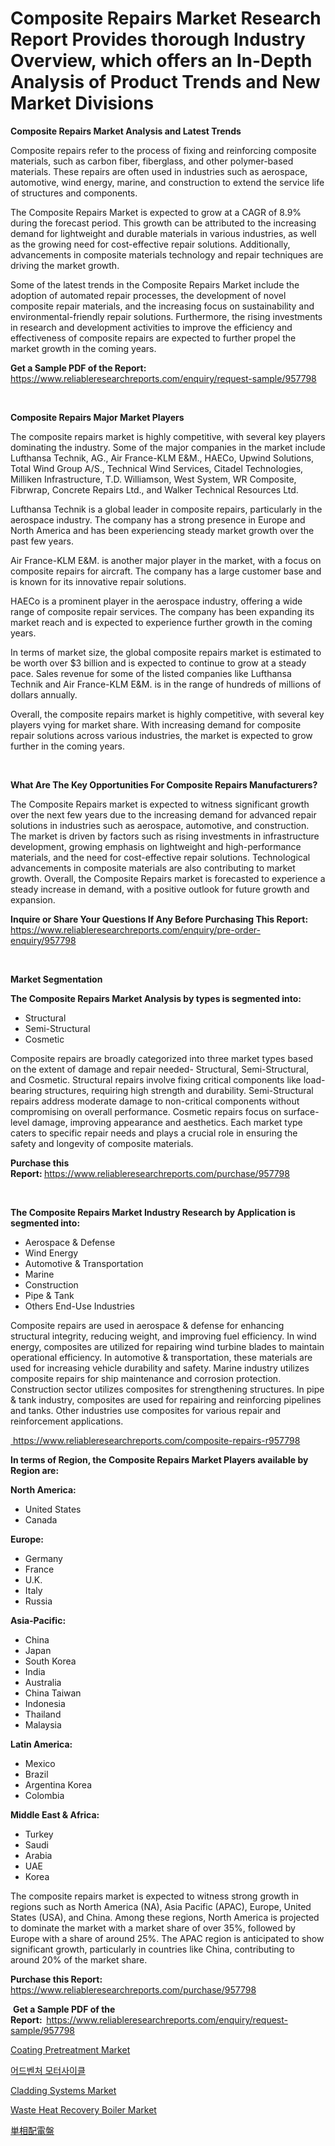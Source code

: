 <p><h1>Composite Repairs Market Research Report Provides thorough Industry Overview, which offers an In-Depth Analysis of Product Trends and New Market Divisions</h1></p><p><strong>Composite Repairs Market Analysis and Latest Trends</strong></p>
<p><p>Composite repairs refer to the process of fixing and reinforcing composite materials, such as carbon fiber, fiberglass, and other polymer-based materials. These repairs are often used in industries such as aerospace, automotive, wind energy, marine, and construction to extend the service life of structures and components.</p><p>The Composite Repairs Market is expected to grow at a CAGR of 8.9% during the forecast period. This growth can be attributed to the increasing demand for lightweight and durable materials in various industries, as well as the growing need for cost-effective repair solutions. Additionally, advancements in composite materials technology and repair techniques are driving the market growth.</p><p>Some of the latest trends in the Composite Repairs Market include the adoption of automated repair processes, the development of novel composite repair materials, and the increasing focus on sustainability and environmental-friendly repair solutions. Furthermore, the rising investments in research and development activities to improve the efficiency and effectiveness of composite repairs are expected to further propel the market growth in the coming years.</p></p>
<p><strong>Get a Sample PDF of the Report:&nbsp;</strong> <a href="https://www.reliableresearchreports.com/enquiry/request-sample/957798">https://www.reliableresearchreports.com/enquiry/request-sample/957798</a></p>
<p>&nbsp;</p>
<p><strong>Composite Repairs Major Market Players</strong></p>
<p><p>The composite repairs market is highly competitive, with several key players dominating the industry. Some of the major companies in the market include Lufthansa Technik, AG., Air France-KLM E&M., HAECo, Upwind Solutions, Total Wind Group A/S., Technical Wind Services, Citadel Technologies, Milliken Infrastructure, T.D. Williamson, West System, WR Composite, Fibrwrap, Concrete Repairs Ltd., and Walker Technical Resources Ltd.</p><p>Lufthansa Technik is a global leader in composite repairs, particularly in the aerospace industry. The company has a strong presence in Europe and North America and has been experiencing steady market growth over the past few years.</p><p>Air France-KLM E&M. is another major player in the market, with a focus on composite repairs for aircraft. The company has a large customer base and is known for its innovative repair solutions.</p><p>HAECo is a prominent player in the aerospace industry, offering a wide range of composite repair services. The company has been expanding its market reach and is expected to experience further growth in the coming years.</p><p>In terms of market size, the global composite repairs market is estimated to be worth over $3 billion and is expected to continue to grow at a steady pace. Sales revenue for some of the listed companies like Lufthansa Technik and Air France-KLM E&M. is in the range of hundreds of millions of dollars annually.</p><p>Overall, the composite repairs market is highly competitive, with several key players vying for market share. With increasing demand for composite repair solutions across various industries, the market is expected to grow further in the coming years.</p></p>
<p>&nbsp;</p>
<p><strong>What Are The Key Opportunities For Composite Repairs Manufacturers?</strong></p>
<p><p>The Composite Repairs market is expected to witness significant growth over the next few years due to the increasing demand for advanced repair solutions in industries such as aerospace, automotive, and construction. The market is driven by factors such as rising investments in infrastructure development, growing emphasis on lightweight and high-performance materials, and the need for cost-effective repair solutions. Technological advancements in composite materials are also contributing to market growth. Overall, the Composite Repairs market is forecasted to experience a steady increase in demand, with a positive outlook for future growth and expansion.</p></p>
<p><strong>Inquire or Share Your Questions If Any Before Purchasing This Report:</strong> <a href="https://www.reliableresearchreports.com/enquiry/pre-order-enquiry/957798">https://www.reliableresearchreports.com/enquiry/pre-order-enquiry/957798</a></p>
<p>&nbsp;</p>
<p><strong>Market Segmentation</strong></p>
<p><strong>The Composite Repairs Market Analysis by types is segmented into:</strong></p>
<p><ul><li>Structural</li><li>Semi-Structural</li><li>Cosmetic</li></ul></p>
<p><p>Composite repairs are broadly categorized into three market types based on the extent of damage and repair needed- Structural, Semi-Structural, and Cosmetic. Structural repairs involve fixing critical components like load-bearing structures, requiring high strength and durability. Semi-Structural repairs address moderate damage to non-critical components without compromising on overall performance. Cosmetic repairs focus on surface-level damage, improving appearance and aesthetics. Each market type caters to specific repair needs and plays a crucial role in ensuring the safety and longevity of composite materials.</p></p>
<p><strong>Purchase this Report:&nbsp;</strong><a href="https://www.reliableresearchreports.com/purchase/957798">https://www.reliableresearchreports.com/purchase/957798</a></p>
<p>&nbsp;</p>
<p><strong>The Composite Repairs Market Industry Research by Application is segmented into:</strong></p>
<p><ul><li>Aerospace & Defense</li><li>Wind Energy</li><li>Automotive & Transportation</li><li>Marine</li><li>Construction</li><li>Pipe & Tank</li><li>Others End-Use Industries</li></ul></p>
<p><p>Composite repairs are used in aerospace & defense for enhancing structural integrity, reducing weight, and improving fuel efficiency. In wind energy, composites are utilized for repairing wind turbine blades to maintain operational efficiency. In automotive & transportation, these materials are used for increasing vehicle durability and safety. Marine industry utilizes composite repairs for ship maintenance and corrosion protection. Construction sector utilizes composites for strengthening structures. In pipe & tank industry, composites are used for repairing and reinforcing pipelines and tanks. Other industries use composites for various repair and reinforcement applications.</p></p>
<p><a href="https://www.reliableresearchreports.com/composite-repairs-r957798">&nbsp;https://www.reliableresearchreports.com/composite-repairs-r957798</a></p>
<p><strong>In terms of Region, the Composite Repairs Market Players available by Region are:</strong></p>
<p>
    <p> <strong> North America: </strong>
        <ul>
            <li>United States</li>
            <li>Canada</li>
        </ul>
        </p> 
    <p> <strong> Europe: </strong>
        <ul>
            <li>Germany</li>
            <li>France</li>
            <li>U.K.</li>
            <li>Italy</li>
            <li>Russia</li>
        </ul>
        </p> 
    <p> <strong> Asia-Pacific: </strong>
        <ul>
            <li>China</li>
            <li>Japan</li>
            <li>South Korea</li>
            <li>India</li>
            <li>Australia</li>
            <li>China Taiwan</li>
            <li>Indonesia</li>
            <li>Thailand</li>
            <li>Malaysia</li>
        </ul>
        </p> 
    <p> <strong> Latin America: </strong>
        <ul>
            <li>Mexico</li>
            <li>Brazil</li>
            <li>Argentina Korea</li>
            <li>Colombia</li>
        </ul>
        </p> 
    <p> <strong> Middle East & Africa: </strong>
        <ul>
            <li>Turkey</li>
            <li>Saudi</li>
            <li>Arabia</li>
            <li>UAE</li>
            <li>Korea</li>
        </ul>
    </p>
    </p>
<p><p>The composite repairs market is expected to witness strong growth in regions such as North America (NA), Asia Pacific (APAC), Europe, United States (USA), and China. Among these regions, North America is projected to dominate the market with a market share of over 35%, followed by Europe with a share of around 25%. The APAC region is anticipated to show significant growth, particularly in countries like China, contributing to around 20% of the market share.</p></p>
<p><strong>Purchase this Report: </strong><a href="https://www.reliableresearchreports.com/purchase/957798">https://www.reliableresearchreports.com/purchase/957798</a></p>
<p>&nbsp;<strong>Get a Sample PDF of the Report:&nbsp;&nbsp;</strong><a href="https://www.reliableresearchreports.com/enquiry/request-sample/957798">https://www.reliableresearchreports.com/enquiry/request-sample/957798</a></p>
<p><strong></strong></p>
<p><p><a href="https://github.com/Sarissaschmalingtr6fz2739/Market-Research-Report-List-2/blob/main/coating-pretreatment-market.md">Coating Pretreatment Market</a></p><p><a href="https://github.com/wallacBahrtyinger567686/Market-Research-Report-List-1/blob/main/847864552322.md">어드벤처 모터사이클</a></p><p><a href="https://github.com/jodemen/Market-Research-Report-List-2/blob/main/cladding-systems-market.md">Cladding Systems Market</a></p><p><a href="https://www.linkedin.com/pulse/waste-heat-recovery-boiler-market-size-reveals-best-marketing-lh0xf">Waste Heat Recovery Boiler Market</a></p><p><a href="https://medium.com/@mt14785/%E5%8D%98%E7%9B%B8%E9%85%8D%E9%9B%BB%E7%9B%A4%E5%B8%82%E5%A0%B4-%E3%82%BF%E3%82%A4%E3%83%97-%E3%82%A2%E3%83%97%E3%83%AA%E3%82%B1%E3%83%BC%E3%82%B7%E3%83%A7%E3%83%B3-%E5%9C%B0%E7%90%86%E3%81%AB%E3%82%88%E3%82%8B%E5%8C%85%E6%8B%AC%E7%9A%84%E3%81%AA%E8%A9%95%E4%BE%A1-40ecf2a5e69c">単相配電盤</a></p></p>